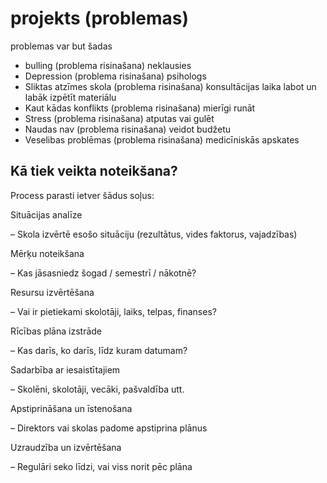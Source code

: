 # projekts (problemas)
problemas var but šadas
- bulling (problema risinašana) neklausies
- Depression (problema risinašana) psihologs
- Sliktas atzīmes skola (problema risinašana) konsultācijas laika labot un labāk izpētīt materiālu
- Kaut kādas konflikts (problema risinašana) mierīgi runāt
- Stress (problema risinašana) atputas vai gulēt
- Naudas nav (problema risinašana) veidot budžetu
- Veselibas problēmas (problema risinašana) medicīniskās apskates



## Kā tiek veikta noteikšana?

Process parasti ietver šādus soļus:

Situācijas analīze

– Skola izvērtē esošo situāciju (rezultātus, vides faktorus, vajadzības)

Mērķu noteikšana

– Kas jāsasniedz šogad / semestrī / nākotnē?

Resursu izvērtēšana

– Vai ir pietiekami skolotāji, laiks, telpas, finanses?

Rīcības plāna izstrāde

– Kas darīs, ko darīs, līdz kuram datumam?

Sadarbība ar iesaistītajiem

– Skolēni, skolotāji, vecāki, pašvaldība utt.

Apstiprināšana un īstenošana

– Direktors vai skolas padome apstiprina plānus

Uzraudzība un izvērtēšana

– Regulāri seko līdzi, vai viss norit pēc plāna
